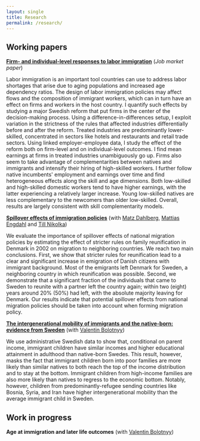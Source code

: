 ```yaml
---
layout: single
title: Research
permalink: /research/
---
```


## Working papers

[**Firm- and individual-level responses to labor immigration**]((../assets/files/Bratu_jmp.pdf)) (*Job market paper*)

Labor immigration is an important tool countries can use to address labor shortages that arise due to aging populations and increased age dependency ratios. The design of labor immigration policies may affect flows and the composition of immigrant workers, which can in turn have an effect on firms and workers in the host country. I quantify such effects by studying a major Swedish reform that put firms in the center of the decision-making process. Using a difference-in-differences setup, I exploit variation in the strictness of the rules that affected industries differentially before and after the reform. Treated industries are predominantly lower-skilled, concentrated in sectors like hotels and restaurants and retail trade sectors. Using linked employer-employee data, I study the effect of the reform both on firm-level and on individual-level outcomes. I find mean earnings at firms in treated industries unambiguously go up. Firms also seem to take advantage of complementarities between natives and immigrants and intensify their hiring of high-skilled workers. I further follow native incumbents' employment and earnings over time and find heterogeneous effects along the skill and age dimensions. Both low-skilled and high-skilled domestic workers tend to have higher earnings, with the latter experiencing a relatively larger increase. Young low-skilled natives are less complementary to the newcomers than older low-skilled. Overall, results are largely consistent with skill complementarity models. 

[**Spillover effects of immigration policies**](https://www.ifau.se/globalassets/pdf/se/2018/wp2018-13-spillover-effects-of-stricter-immigration-policies.pdf) (with [Matz Dahlberg](https://katalog.uu.se/profile/?id=N94-1712), [Mattias Engdahl](https://www.ifau.se/en/About-IFAU/Personnel/Researchers-Research-Officers/Mattias-Engdahl/) and [Till Nikolka](http://www.cesifo-group.de/ifoHome/CESifo-Group/ifo/ifo-Mitarbeiter/cvifo-nikolka_t.html))

We evaluate the importance of spillover effects of national migration policies by estimating the effect of stricter rules on family reunification in Denmark in 2002 on migration to neighboring countries. We reach two main conclusions. First, we show that stricter rules for reunification lead to a clear and significant increase in emigration of Danish citizens with immigrant background. Most of the emigrants left Denmark for Sweden, a neighboring country in which reunification was possible. Second, we demonstrate that a significant fraction of the individuals that came to Sweden to reunite with a partner left the country again; within two (eight) years around 20% (50%) had left, with the absolute majority leaving for Denmark. Our results indicate that potential spillover effects from national migration policies should be taken into account when forming migration policy.

[**The intergenerational mobility of immigrants and the native-born: evidence from Sweden**](../assets/files/Bolotnyy_Bratu_IGM.pdf) (with [Valentin Bolotnyy](https://scholar.harvard.edu/bolotnyy))

We use administrative Swedish data to show that, conditional on parent income, immigrant children have similar incomes and higher educational attainment in adulthood than native-born Swedes. This result, however, masks the fact that immigrant children born into poor families are more likely than similar natives to both reach the top of the income distribution and to stay at the bottom. Immigrant children from high-income families are also more likely than natives to regress to the economic bottom. Notably, however, children from predominantly-refugee sending countries like Bosnia, Syria, and Iran have higher intergenerational mobility than the average immigrant child in Sweden.


## Work in progress

**Age at immigration and later life outcomes** (with [Valentin Bolotnyy](https://scholar.harvard.edu/bolotnyy))


